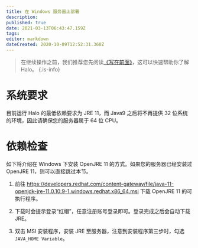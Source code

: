 ```yaml
---
title: 在 Windows 服务器上部署
description: 
published: true
date: 2021-03-13T06:43:47.159Z
tags: 
editor: markdown
dateCreated: 2020-10-09T12:52:31.360Z
---
```


> 在继续操作之前，我们推荐您先阅读[《写在前面》](/install/prepare)，这可以快速帮助你了解 Halo。
{.is-info}
# 系统要求
目前运行 Halo 的最低依赖要求为 JRE 11，而 Java9 之后将不再提供 32 位系统的环境，因此请确保您的服务器属于 64 位 CPU。

# 依赖检查
如下将介绍在 Windows 下安装 OpenJRE 11 的方式。如果您的服务器已经安装过 OpenJRE 11，则可以直接跳过本节。

1. 前往 https://developers.redhat.com/content-gateway/file/java-11-openjdk-jre-11.0.10.9-1.windows.redhat.x86_64.msi 下载 OpenJRE 11 的可执行程序。

2. 下载时会提示登录“红帽”，任意注册账号登录即可。登录完成之后会自动下载 JRE。

3. 双击 MSI 安装程序，安装 JRE 至服务器，注意到安装程序第三步时，勾选 `JAVA_HOME Variable`。

